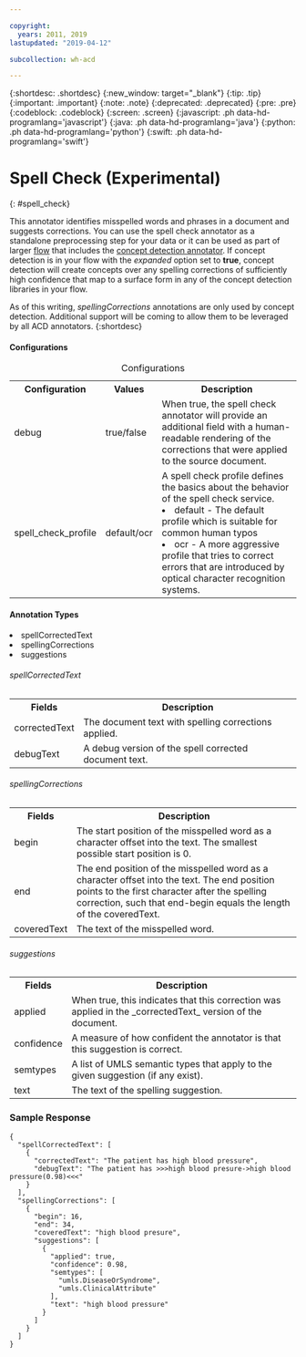 ```yaml
---

copyright:
  years: 2011, 2019
lastupdated: "2019-04-12"

subcollection: wh-acd

---
```


{:shortdesc: .shortdesc}
{:new_window: target="_blank"}
{:tip: .tip}
{:important: .important}
{:note: .note}
{:deprecated: .deprecated}
{:pre: .pre}
{:codeblock: .codeblock}
{:screen: .screen}
{:javascript: .ph data-hd-programlang='javascript'}
{:java: .ph data-hd-programlang='java'}
{:python: .ph data-hd-programlang='python'}
{:swift: .ph data-hd-programlang='swift'}

# Spell Check (Experimental)
{: #spell_check}

This annotator identifies misspelled words and phrases in a document and suggests corrections.  You can use the spell check annotator as a standalone preprocessing step for your data or it can be used as part of larger [flow](wh-acd?topic=wh-acd-flows#flows)  that includes the [concept detection annotator](wh-acd?topic=wh-acd-concept_detection#concept_detection).  If concept detection is in your flow with the _expanded_ option set to **true**, concept detection will create concepts over any spelling corrections of sufficiently high confidence that map to a surface form in any of the concept detection libraries in your flow.

As of this writing, *spellingCorrections* annotations are only used by concept detection.  Additional support will be coming to allow them to be leveraged by all ACD annotators.
{:shortdesc}

<h4>Configurations</h4>
<table>
  <caption>Configurations</caption>
  <tr>
    <th>Configuration</th>
    <th>Values</th>
    <th>Description</th>
  </tr>
  <tr>
    <td>debug</td>
    <td>true/false</td>
    <td>When true, the spell check annotator will provide an additional field with a human-readable rendering of the corrections that were applied to the source document.</td>
  </tr>
  <tr>
    <td>spell_check_profile</td>
    <td>default/ocr</td>
    <td>A spell check profile defines the basics about the behavior of the spell check service.
      <li>default - The default profile which is suitable for common human typos</li>
      <li>ocr - A more aggressive profile that tries to correct errors that are introduced by optical character recognition systems.</li>
    </td>
  </tr>
</table>




<h4>Annotation Types</h4>

<li>spellCorrectedText</li>
<li>spellingCorrections</li>
<li>suggestions</li>

###### spellCorrectedText

<table>
  <tr>
    <th>Fields</th>
    <th>Description</th>
  </tr>
  <tr>
    <td>correctedText</td>
    <td>The document text with spelling corrections applied.</td>
  </tr>
  <tr>
    <td>debugText</td>
    <td>A debug version of the spell corrected document text.</td>
  </tr>
</table>

###### spellingCorrections

<table>
  <tr>
    <th>Fields</th>
    <th>Description</th>
  </tr>
  <tr>
    <td>begin</td>
    <td>The start position of the misspelled word as a character offset into the text.  The smallest possible start position is 0.</td>
  </tr>
  <tr>
    <td>end</td>
    <td>The end position of the misspelled word as a character offset into the text.  The end position points to the first character after the spelling correction, such that end-begin equals the length of the coveredText.</td>
  </tr>
  <tr>
    <td>coveredText</td>
    <td>The text of the misspelled word.</td>
  </tr>
</table>

###### suggestions

<table>
  <tr>
    <th>Fields</th>
    <th>Description</th>
  </tr>
  <tr>
    <td>applied</td>
    <td>When true, this indicates that this correction was applied in the _correctedText_ version of the document.</td>
  </tr>
  <tr>
    <td>confidence</td>
    <td>A measure of how confident the annotator is that this suggestion is correct.</td>
  </tr>
  <tr>
    <td>semtypes</td>
    <td>A list of UMLS semantic types that apply to the given suggestion (if any exist).</td>
  </tr>
  <tr>
    <td>text</td>
    <td>The text of the spelling suggestion.</td>
  </tr>
</table>

### Sample Response
```
{
  "spellCorrectedText": [
    {
      "correctedText": "The patient has high blood pressure",
      "debugText": "The patient has >>>high blood presure->high blood pressure(0.98)<<<"
    }
  ],
  "spellingCorrections": [
    {
      "begin": 16,
      "end": 34,
      "coveredText": "high blood presure",
      "suggestions": [
        {
          "applied": true,
          "confidence": 0.98,
          "semtypes": [
            "umls.DiseaseOrSyndrome",
            "umls.ClinicalAttribute"
          ],
          "text": "high blood pressure"
        }
      ]
    }
  ]
}
```
